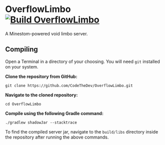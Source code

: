 # OverflowLimbo [![Build OverflowLimbo](https://img.shields.io/github/actions/workflow/status/CodeTheDev/OverflowLimbo/build.yml?branch=master)](https://github.com/CodeTheDev/OverflowLimbo/actions)
A Minestom-powered void limbo server.

## Compiling
Open a Terminal in a directory of your choosing. You will need `git` installed on your system.

**Clone the repository from GitHub:**
```
git clone https://github.com/CodeTheDev/OverflowLimbo.git
```
**Navigate to the cloned repository:**
```
cd OverflowLimbo
```
**Compile using the following Gradle command:**
```
./gradlew shadowJar --stacktrace
```

To find the compiled server jar, navigate to the `build/libs` directory inside the repository after running the above commands.
